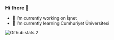 ### Hi there 👋

- 🔭 I’m currently working on İşnet
- 🌱 I’m currently learning Cumhuriyet Üniversitesi 

![Github stats 2](https://github-readme-stats.vercel.app/api?username=Bayansalduza&show_icons=true&theme=radical)
